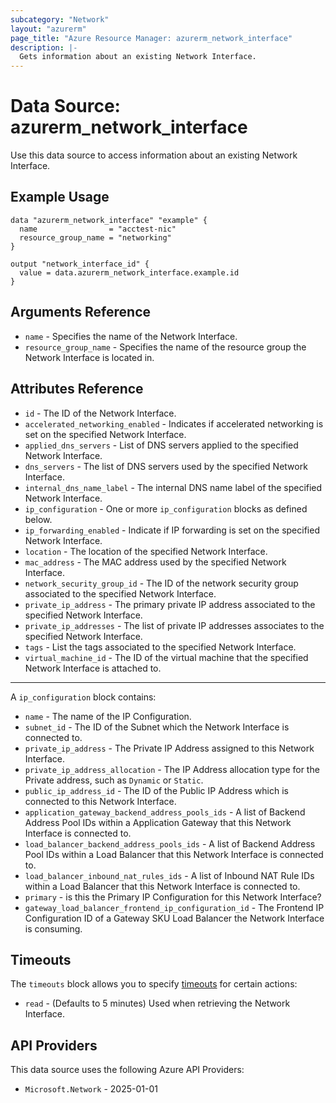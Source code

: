 ```yaml
---
subcategory: "Network"
layout: "azurerm"
page_title: "Azure Resource Manager: azurerm_network_interface"
description: |-
  Gets information about an existing Network Interface.
---
```


# Data Source: azurerm_network_interface

Use this data source to access information about an existing Network Interface.

## Example Usage

```hcl
data "azurerm_network_interface" "example" {
  name                = "acctest-nic"
  resource_group_name = "networking"
}

output "network_interface_id" {
  value = data.azurerm_network_interface.example.id
}
```

## Arguments Reference

* `name` - Specifies the name of the Network Interface.
* `resource_group_name` - Specifies the name of the resource group the Network Interface is located in.

## Attributes Reference

* `id` - The ID of the Network Interface.
* `accelerated_networking_enabled` - Indicates if accelerated networking is set on the specified Network Interface.
* `applied_dns_servers` - List of DNS servers applied to the specified Network Interface.
* `dns_servers` - The list of DNS servers used by the specified Network Interface.
* `internal_dns_name_label` - The internal DNS name label of the specified Network Interface.
* `ip_configuration` - One or more `ip_configuration` blocks as defined below.
* `ip_forwarding_enabled` - Indicate if IP forwarding is set on the specified Network Interface.
* `location` - The location of the specified Network Interface.
* `mac_address` - The MAC address used by the specified Network Interface.
* `network_security_group_id` - The ID of the network security group associated to the specified Network Interface.
* `private_ip_address` - The primary private IP address associated to the specified Network Interface.
* `private_ip_addresses` - The list of private IP addresses associates to the specified Network Interface.
* `tags` - List the tags associated to the specified Network Interface.
* `virtual_machine_id` - The ID of the virtual machine that the specified Network Interface is attached to.

---

A `ip_configuration` block contains:

* `name` - The name of the IP Configuration.
* `subnet_id` - The ID of the Subnet which the Network Interface is connected to.
* `private_ip_address` - The Private IP Address assigned to this Network Interface.
* `private_ip_address_allocation` - The IP Address allocation type for the Private address, such as `Dynamic` or `Static`.
* `public_ip_address_id` - The ID of the Public IP Address which is connected to this Network Interface.
* `application_gateway_backend_address_pools_ids` - A list of Backend Address Pool IDs within a Application Gateway that this Network Interface is connected to.
* `load_balancer_backend_address_pools_ids` - A list of Backend Address Pool IDs within a Load Balancer that this Network Interface is connected to.
* `load_balancer_inbound_nat_rules_ids` - A list of Inbound NAT Rule IDs within a Load Balancer that this Network Interface is connected to.
* `primary` - is this the Primary IP Configuration for this Network Interface?
* `gateway_load_balancer_frontend_ip_configuration_id` - The Frontend IP Configuration ID of a Gateway SKU Load Balancer the Network Interface is consuming.

## Timeouts

The `timeouts` block allows you to specify [timeouts](https://developer.hashicorp.com/terraform/language/resources/configure#define-operation-timeouts) for certain actions:

* `read` - (Defaults to 5 minutes) Used when retrieving the Network Interface.

## API Providers
<!-- This section is generated, changes will be overwritten -->
This data source uses the following Azure API Providers:

* `Microsoft.Network` - 2025-01-01
